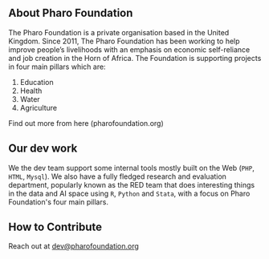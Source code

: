 ## About Pharo Foundation

The Pharo Foundation is a private organisation based in the United Kingdom. Since 2011, The Pharo Foundation has been working to help improve people’s livelihoods with an emphasis on economic self-reliance and job creation in the Horn of Africa. The Foundation is supporting projects in four main pillars which are:

1. Education
2. Health
3. Water
4. Agriculture

Find out more from here (pharofoundation.org)

## Our dev work

We the dev team support some internal tools mostly built on the Web (```PHP```, ```HTML```, ```Mysql```). We also have a fully fledged research and evaluation department, popularly known as the RED team that does interesting things in the data and AI space using ```R```, ```Python``` and ```Stata```, with a focus on Pharo Foundation's four main pillars.

## How to Contribute

Reach out at dev@pharofoundation.org

<!--

**Here are some ideas to get you started:**

🙋‍♀️ A short introduction - what is your organization all about?
🌈 Contribution guidelines - how can the community get involved?
👩‍💻 Useful resources - where can the community find your docs? Is there anything else the community should know?
🍿 Fun facts - what does your team eat for breakfast?
🧙 Remember, you can do mighty things with the power of [Markdown](https://docs.github.com/github/writing-on-github/getting-started-with-writing-and-formatting-on-github/basic-writing-and-formatting-syntax)
-->
